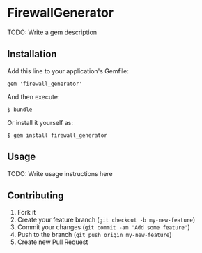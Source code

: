 # FirewallGenerator

TODO: Write a gem description

## Installation

Add this line to your application's Gemfile:

    gem 'firewall_generator'

And then execute:

    $ bundle

Or install it yourself as:

    $ gem install firewall_generator

## Usage

TODO: Write usage instructions here

## Contributing

1. Fork it
2. Create your feature branch (`git checkout -b my-new-feature`)
3. Commit your changes (`git commit -am 'Add some feature'`)
4. Push to the branch (`git push origin my-new-feature`)
5. Create new Pull Request
